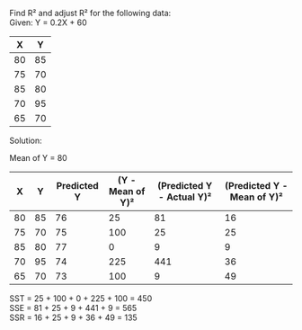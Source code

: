 Find R² and adjust R² for the following data:  
Given: Y = 0.2X + 60

| X   | Y   |
| --- | --- |
| 80  | 85  |
| 75  | 70  |
| 85  | 80  |
| 70  | 95  |
| 65  | 70  |

Solution:

Mean of Y = 80

| X   | Y   | Predicted Y | (Y - Mean of Y)² | (Predicted Y - Actual Y)² | (Predicted Y - Mean of Y)² |
| --- | --- | ----------- | ---------------- | ------------------------- | -------------------------- |
| 80  | 85  | 76          | 25               | 81                        | 16                         |
| 75  | 70  | 75          | 100              | 25                        | 25                         |
| 85  | 80  | 77          | 0                | 9                         | 9                          |
| 70  | 95  | 74          | 225              | 441                       | 36                         |
| 65  | 70  | 73          | 100              | 9                         | 49                         |

SST = 25 + 100 + 0 + 225 + 100 = 450  
SSE = 81 + 25 + 9 + 441 + 9 = 565  
SSR = 16 + 25 + 9 + 36 + 49 = 135

